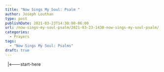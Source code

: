 ```yaml
---
title: "Now Sings My Soul: Psalm "
author: Joseph Louthan
type: post
publishDate: 2021-03-23T14:30:00-06:00
url: /now-sings-my-soul-psalm/2021-03-23-1430-now-sings-my-soul-psalm/
categories:
  - Prayers
tags:
  - "Now Sings My Soul: Psalms"
draft: true
---
```

<div style="font-variant: small-caps;">

</div>
&nbsp;
    |<---start-here
